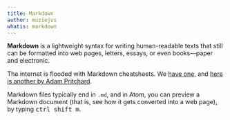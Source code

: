 ```yaml
---
title: Markdown
author: muziejus
whatis: markdown
---
```


**Markdown** is a lightweight syntax for writing human-readable texts that still
can be formatted into web pages, letters, essays, or even books—paper and
electronic.

The internet is flooded with Markdown cheatsheets. We [have
one](/cheatsheets/markdown), and [here is another by Adam
Pritchard](https://github.com/adam-p/markdown-here/wiki/Markdown-Cheatsheet).

Markdown files typically end in `.md`, and in Atom, you can preview a Markdown
document (that is, see how it gets converted into a web page), by typing
<kbd><kbd>ctrl</kbd> <kbd>shift</kbd> <kbd>m</kbd></kbd>.


